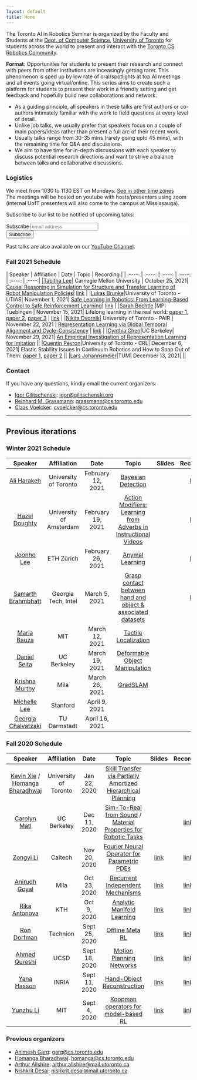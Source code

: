 ```yaml
---
layout: default
title: Home
---
```


<!-- ## AI in Robotics Seminar -->

The Toronto AI in Robotics Seminar is organized by the Faculty and Students at the [Dept. of Computer Science](https://web.cs.toronto.edu/), [University of Toronto](https://www.utoronto.ca/) for students across the world to present and interact with the [Toronto CS Robotics Community](https://robotics.cs.toronto.edu/).

**Format**: Opportunities for students to present their research and connect with peers from other institutions are inceasingly getting rarer. This phenomenon is sped up by low rate of oral/spotlights at top AI meetings and all events going virtual/online. This series aims to create such a platform for students to present their work in a friendly setting and get feedback and hopefully build new collaborations and network.

- As a guiding principle, all speakers in these talks are first authors or co-authors intimately familiar with the work to field questions at every level of detail.   
- Unlike job talks, we usually prefer that speakers focus on a couple of main papers/ideas rather than present a full arc of their recent work.  
- Usually talks range from 30-35 mins (rarely going upto 45 mins), with the remaining time for Q&A and discussions.
- We aim to have time for in-depth discussions with each speaker to discuss potential research directions and want to strive a balance between talks and collaborative discussions. 


### Logistics

We meet from 1030 to 1130 EST on Mondays. [See in other time zones](https://savvytime.com/converter/canada-toronto-to-ca-san-francisco-united-kingdom-london-india-bengaluru-china-beijing-japan-tokyo-australia-sydney/aug-28-2020/10-30am)  
The meetings will be hosted on youtube with hosts/presenters using zoom (internal UofT presenters will also come to the campus at Mississauga).

Subscribe to our list to be notified of upcoming talks:
<!-- Begin Mailchimp Signup Form -->
<link href="//cdn-images.mailchimp.com/embedcode/slim-10_7.css" rel="stylesheet" type="text/css">
<style type="text/css">
	#mc_embed_signup{background:#fff; clear:left; font:14px Helvetica,Arial,sans-serif; }
	/* Add your own Mailchimp form style overrides in your site stylesheet or in this style block.
	   We recommend moving this block and the preceding CSS link to the HEAD of your HTML file. */
</style>
<div id="mc_embed_signup">
<form action="https://toronto.us7.list-manage.com/subscribe/post?u=adb99e435e87675a2a92b9e76&amp;id=e03ae9ac5d" method="post" id="mc-embedded-subscribe-form" name="mc-embedded-subscribe-form" class="validate" target="_blank" novalidate>
    <div id="mc_embed_signup_scroll">
	<label for="mce-EMAIL">Subscribe</label>
	<input type="email" value="" name="EMAIL" class="email" id="mce-EMAIL" placeholder="email address" required>
    <!-- real people should not fill this in and expect good things - do not remove this or risk form bot signups-->
    <div style="position: absolute; left: -5000px;" aria-hidden="true"><input type="text" name="b_adb99e435e87675a2a92b9e76_e03ae9ac5d" tabindex="-1" value=""></div>
    <div class="clear"><input type="submit" value="Subscribe" name="subscribe" id="mc-embedded-subscribe" class="button"></div>
    </div>
</form>
</div>

Past talks are also available on our [YouTube Channel](https://www.youtube.com/channel/UCUt5hX4AYwNJOeTE7Sd2cIw).

<!--End mc_embed_signup-->

### Fall 2021 Schedule

| Speaker      | Affiliation | Date      | Topic |    Recording     |
| :----:       |    :----:   |        :----: |     :----: |       :----: |  :----:|
|[Tabitha Lee](https://www.andrew.cmu.edu/user/tel1/)| Carnegie Mellon University	| October 25, 2021| [Causal Reasoning in Simulation for Structure and Transfer Learning of Robot Manipulation Policies](https://arxiv.org/abs/2103.16772)|  [link](https://youtu.be/fjA7MS3-mjY) |
|[Lukas Brunke](https://www.lukasbrunke.com/)|University of Toronto - UTIAS| November 1, 2021| 	[Safe Learning in Robotics: From Learning-Based Control to Safe Reinforcement Learning](https://arxiv.org/abs/2108.06266)| [link](https://youtu.be/NW23WLVvEyc) |
|[Sarah Bechtle](https://bechtle.github.io/) |MPI Tuebingen                | November 15, 2021| Lifelong learning in the real world: [paper 1](https://arxiv.org/pdf/1906.05374.pdf), [paper 2](https://arxiv.org/pdf/1904.06786.pdf), [paper 3](https://arxiv.org/abs/2011.03859)  | [link](https://youtu.be/CuAUd06Yma8) |
|[Nikita Dvornik](https://www.linkedin.com/in/nikita-dvornik-660164152/?originalSubdomain=fr)| University of Toronto - PAIR | November 22, 2021 | [Representation Learning via Global Temporal Alignment and Cycle-Consistency](https://papers.nips.cc/paper/2021/hash/729c68884bd359ade15d5f163166738a-Abstract.html) | [link](https://youtu.be/MCrv5tr67Vk) |
|[Cynthia Chen](https://www.cynthiaxinchen.com/)|UC Berkeley| November 29, 2021| [An Empirical Investigation of Representation Learning for Imitation](https://openreview.net/forum?id=kBNhgqXatI)	||
|[Quentin Peyron](https://crl.utm.utoronto.ca/crl/quentin-peyron/)|University of Toronto - CRL| December 6, 2021| Elastic Stability Issues in Continuum Robotics and How to Snap Out of Them: [paper 1](https://www.sciencedirect.com/science/article/pii/S0094114X17318050), [paper 2](https://ieeexplore.ieee.org/abstract/document/8410805)	||
|[Lars Johannsmeier](https://www.msrm.tum.de/rsi/team/rsi-wissenschaftliche-mitarbeiter/johannsmeier-lars/)|TUM| December 13, 2021| 	||

### Contact
If you have any questions, kindly email the current organizers:

- [Igor Gilitschenski](https://www.gilitschenski.org/igor/): [igor@gilitschenski.org](mailto:igor@gilitschenski.org)
- [Reinhard M. Grassmann](https://crl.utm.utoronto.ca/crl/reinhard/): [grassmann@cs.toronto.edu](mailto:grassmann@cs.toronto.edu)
- [Claas Voelcker](https:cvoelcker.de): [cvoelcker@cs.toronto.edu](mailto:cvoelcker@cs.toronto.edu)

---

## Previous iterations

### Winter 2021 Schedule

| Speaker      | Affiliation | Date      | Topic | Slides       |    Recording     |
| :----:       |    :----:   |        :----: |     :----: |       :----: |  :----:|
|[Ali Harakeh](https://www.aharakeh.com)| University of Toronto	| February 12, 2021| [Bayesian Detection](https://openreview.net/pdf?id=YLewtnvKgR7)|  | [link](https://youtu.be/9a8gmW6iMzo) |
|[Hazel Doughty](https://hazeldoughty.github.io)|University of Amsterdam| February 19, 2021| 	[Action Modifiers: Learning from Adverbs in Instructional Videos](https://arxiv.org/abs/1912.06617)|| [link](https://youtu.be/0Tz-4_c3A-E) |
|[Joonho Lee](https://twitter.com/junja941?lang=en)| ETH Zürich| February 26, 2021|[Anymal Learning](https://arxiv.org/pdf/2011.08811.pdf) || [link](https://youtu.be/YxBK4GEDiCQ) |
|[Samarth Brahmbhatt](https://samarth-robo.github.io)| Georgia Tech, Intel| March 5, 2021| [Grasp contact between hand and object & associated datasets](https://smartech.gatech.edu/handle/1853/63585)| | [link](https://youtu.be/NMdgaBG2PGc) |
|[Maria Bauza](http://web.mit.edu/bauza/www/)| MIT| March 12, 2021| [Tactile Localization](https://arxiv.org/abs/1904.10944)|||
|[Daniel Seita](https://people.eecs.berkeley.edu/~seita/)| UC Berkeley| March 19, 2021| [Deformable Object Manipulation](https://berkeleyautomation.github.io/bags/)|||
|[Krishna Murthy](https://krrish94.github.io)| Mila| March 26, 2021| [GradSLAM](https://gradslam.github.io/)|||
|[Michelle Lee](http://stanford.edu/~mishlee/)| Stanford| April 9, 2021|   |||
|[Georgia Chalvatzaki](https://www.ias.informatik.tu-darmstadt.de/Team/GeorgiaChalvatzaki)| TU Darmstadt | April 16, 2021|  |||

### Fall 2020 Schedule


| Speaker      | Affiliation | Date      | Topic | Slides       |    Recording     |
| :----:       |    :----:   |        :----: |     :----: |       :----: |  :----:|    
| [Kevin Xie](https://www.linkedin.com/in/kevin-xie-77286796/) / [Homanga Bharadhwaj](https://homangab.github.io)      | University of Toronto       | Jan 22, 2020   | [Skill Transfer via Partially Amortized Hierarchical Planning](https://arxiv.org/pdf/2011.13897.pdf)  |   |    |
| [Carolyn Matl](https://carolyncmatl.github.io)      | UC Berkeley       | Dec 11, 2020   | [Sim-To-Real from Sound](https://arxiv.org/abs/2011.03136) / [ Material Properties for Robotic Tasks](https://arxiv.org/pdf/2003.08032.pdf)    |   |    [link](https://youtu.be/PbJMVhLLrz0)  |
| [Zongyi Li](https://zongyi-li.github.io/)      | Caltech       | Nov 20, 2020   | [Fourier Neural Operator for Parametric PDEs](https://arxiv.org/abs/2010.08895)    |  [link](public/assets/files/zongyi.pdf)   |   [link](https://www.youtube.com/watch?v=0Ve9xwNJO2o&feature=youtu.be)    |
| [Anirudh Goyal](https://anirudh9119.github.io/)  | Mila        | Oct 23, 2020     |  [Recurrent Independent Mechanisms](https://arxiv.org/abs/1909.10893)  | [link](public/assets/files/anirudh.pdf)     |     [link](https://www.youtube.com/watch?v=qNXMrQXwnWk&feature=youtu.be)      |
| [Rika Antonova](https://www.kth.se/profile/antonova/)  | KTH        | Oct 9, 2020     |  [Analytic Manifold Learning](https://arxiv.org/abs/2006.08718)  | [link](public/assets/files/rika.pdf)     |     [link](https://youtu.be/W41p76Q03nI)      |
| [Ron Dorfman](https://il.linkedin.com/in/ron-dorfman-756b9a13a) | Technion | Sept 25, 2020 | [Offline Meta RL](https://arxiv.org/abs/2008.02598) | [link](public/assets/files/ron.pdf) | [link](https://www.youtube.com/watch?v=2euljG6qUmM&list=PLmZO8uKINti8d8BdsEr8rs0dzPjg0ihzw&index=4) |
| [Ahmed Qureshi](https://qureshiahmed.github.io/) | UCSD | Sept 18, 2020 | [Motion Planning Networks](https://arxiv.org/abs/1806.05767) | [link](public/assets/files/MPNet_AhmedQureshi.pdf) | [link](https://www.youtube.com/watch?v=x5hf-gjdQaA&list=PLmZO8uKINti8d8BdsEr8rs0dzPjg0ihzw&index=4) |
| [Yana Hasson](https://hassony2.github.io/)   | INRIA        | Sept 11, 2020     |  [Hand-Object Reconstruction](https://hassony2.github.io/handobjectconsist.html)  | [link](https://www.rocq.inria.fr/cluster-willow/yhasson/presentations/2020_09_11_handobj/)     |     [link](https://www.youtube.com/watch?v=gAqIngwZN0E)      |
| [Yunzhu Li](https://people.csail.mit.edu/liyunzhu/)      | MIT       | Sept 4, 2020   | [Koopman operators for model-based RL](https://openreview.net/forum?id=H1ldzA4tPr)    |  [link](public/assets/files/yunzhu_li_koopman.pdf)   |    [link](https://www.youtube.com/watch?v=y_j53bkKzq8)      |

### Previous organizers
- [Animesh Garg](https://animesh.garg.tech/): [garg@cs.toronto.edu](mailto:garg@cs.toronto.edu)  
- [Homanga Bharadhwaj](https://homangab.github.io/): [homanga@cs.toronto.edu](mailto:homanga@cs.toronto.edu)  
- [Arthur Allshire](https://allshire.org/): [arthur.allshire@mail.utoronto.ca](mailto:arthur.allshire@mail.utoronto.ca)  
- [Nishkrit Desai](https://ndes.ai): [nishkrit.desai@mail.utoronto.ca](mailto:nishkrit.desai@mail.utoronto.ca)
 

